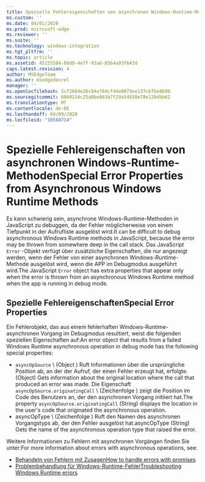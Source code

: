 ```yaml
---
title: Spezielle Fehlereigenschaften von asynchronen Windows-Runtime-Methoden
ms.custom: ''
ms.date: 04/01/2020
ms.prod: microsoft-edge
ms.reviewer: ''
ms.suite: ''
ms.technology: windows-integration
ms.tgt_pltfrm: ''
ms.topic: article
ms.assetid: 45155584-06d8-4e7f-93a6-8564a93f643d
caps.latest.revision: 4
author: MSEdgeTeam
ms.author: msedgedevrel
manager: ''
ms.openlocfilehash: 5cf2604e26c84e769cf44e0879ee137cbfbe8b90
ms.sourcegitcommit: 6860234c25a8be863b7f29a54838e78e120dbb62
ms.translationtype: MT
ms.contentlocale: de-DE
ms.lasthandoff: 04/09/2020
ms.locfileid: "10568714"
---
```

# <span data-ttu-id="41fcb-102">Spezielle Fehlereigenschaften von asynchronen Windows-Runtime-Methoden</span><span class="sxs-lookup"><span data-stu-id="41fcb-102">Special Error Properties from Asynchronous Windows Runtime Methods</span></span>  

<span data-ttu-id="41fcb-103">Es kann schwierig sein, asynchrone Windows-Runtime-Methoden in JavaScript zu debuggen, da der Fehler möglicherweise von einem Tiefpunkt in der Aufrufliste ausgelöst wird.</span><span class="sxs-lookup"><span data-stu-id="41fcb-103">It can be difficult to debug asynchronous Windows Runtime methods in JavaScript, because the error may be thrown from somewhere deep in the call stack.</span></span> <span data-ttu-id="41fcb-104">Das JavaScript `Error` -Objekt verfügt über zusätzliche Eigenschaften, die nur angezeigt werden, wenn der Fehler von einer asynchronen Windows-Runtime-Methode ausgelöst wird, wenn die APP im Debugmodus ausgeführt wird.</span><span class="sxs-lookup"><span data-stu-id="41fcb-104">The JavaScript `Error` object has extra properties that appear only when the error is thrown from an asynchronous Windows Runtime method when the app is running in debug mode.</span></span>  
  
## <span data-ttu-id="41fcb-105">Spezielle Fehlereigenschaften</span><span class="sxs-lookup"><span data-stu-id="41fcb-105">Special Error Properties</span></span>  

<span data-ttu-id="41fcb-106">Ein Fehlerobjekt, das aus einem fehlerhaften Windows-Runtime-asynchronen Vorgang im Debugmodus resultiert, weist die folgenden speziellen Eigenschaften auf:</span><span class="sxs-lookup"><span data-stu-id="41fcb-106">An error object that results from a failed Windows Runtime asynchronous operation in debug mode has the following special properties:</span></span>  

*   `asyncOpSource` <span data-ttu-id="41fcb-107">\ (Object \) Ruft Informationen über die ursprüngliche Position ab, an der der Aufruf, der einen Fehler erzeugt hat, erfolgte.</span><span class="sxs-lookup"><span data-stu-id="41fcb-107">\(Object\) Gets information about the original location where the call that produced an error was made.</span></span> <span data-ttu-id="41fcb-108">Die Eigenschaft `asyncOpSource.originatingCall` \ (Zeichenfolge \) zeigt die Position im Code des Benutzers an, der den asynchronen Vorgang initiiert hat.</span><span class="sxs-lookup"><span data-stu-id="41fcb-108">The property `asyncOpSource.originatingCall` \(String\) displays the location in the user's code that originated the asynchronous operation.</span></span>  
*   <span data-ttu-id="41fcb-109">asyncOpType \ (Zeichenfolge \) Ruft den Namen des asynchronen Vorgangstyps ab, der den Fehler ausgelöst hat.</span><span class="sxs-lookup"><span data-stu-id="41fcb-109">asyncOpType \(String\) Gets the name of the asynchronous operation type that raised the error.</span></span>  
    
<span data-ttu-id="41fcb-110">Weitere Informationen zu Fehlern mit asynchronen Vorgängen finden Sie unter:</span><span class="sxs-lookup"><span data-stu-id="41fcb-110">For more information about errors with asynchronous operations, see:</span></span>  
  
*   [<span data-ttu-id="41fcb-111">Behandeln von Fehlern mit Zusagen</span><span class="sxs-lookup"><span data-stu-id="41fcb-111">How to handle errors with promises</span></span>][PreviousVersionsWindowsAppsHh700337]  
*   [<span data-ttu-id="41fcb-112">Problembehandlung für Windows-Runtime-Fehler</span><span class="sxs-lookup"><span data-stu-id="41fcb-112">Troubleshooting Windows Runtime errors</span></span>][PreviousVersionsWindowsAppsHh974350]  

<!-- image links -->  

<!-- links -->  

[PreviousVersionsWindowsAppsHh700337]: /previous-versions/windows/apps/hh700337(v=win.10) "Behandeln von Fehlern mit Versprechungen (HTML)"  
[PreviousVersionsWindowsAppsHh974350]: /previous-versions/windows/apps/hh974350(v=win.10) "Behandeln von Problemen mit Windows-Runtime-Fehlern (HTML)"  
